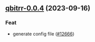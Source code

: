 

## [qbitrr-0.0.4](https://github.com/truecharts/charts/compare/qbitrr-0.0.3...qbitrr-0.0.4) (2023-09-16)

### Feat

- generate config file ([#12666](https://github.com/truecharts/charts/issues/12666))
  
  